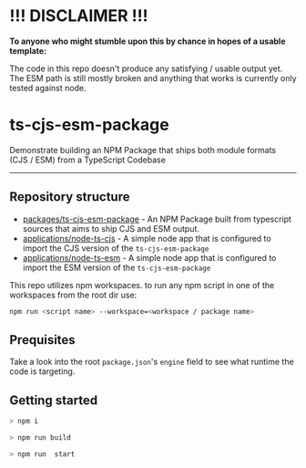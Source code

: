 # !!! DISCLAIMER !!!
**To anyone who might stumble upon this by chance in hopes of a usable template:**

The code in this repo doesn't produce any satisfying / usable output yet.
The ESM path is still mostly broken and anything that works is currently only tested against node.

# ts-cjs-esm-package
Demonstrate building an NPM Package that ships both module formats (CJS / ESM) from a TypeScript Codebase

---

## Repository structure

- [packages/ts-cjs-esm-package](./packages/ts-cjs-esm-package) - An NPM Package built from typescript sources that aims to ship CJS and ESM output.
- [applications/node-ts-cjs](./applications/node-ts-cjs) - A simple node app that is configured to import the CJS version of the `ts-cjs-esm-package`
- [applications/node-ts-esm](./applications/node-ts-esm) - A simple node app that is configured to import the ESM version of the `ts-cjs-esm-package`

This repo utilizes npm workspaces. to run any npm script in one of the workspaces from the root dir use:

```bash
npm run <script name> --workspace=<workspace / package name>
```

## Prequisites

Take a look into the root `package.json`'s `engine` field to see what runtime the code is targeting.

## Getting started

```bash
> npm i

> npm run build

> npm run  start
```
